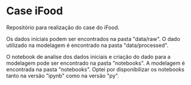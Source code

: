 # Case iFood

Repositório para realização do case do iFood.

Os dados iniciais podem ser encontrados na pasta "data/raw".
O dado utilizado na modelagem é encontrado na pasta "data/processed".

O notebook de analise dos dados iniciais e criação do dado para a modelagem pode ser encontrado na pasta "notebooks". 
A modelagem é encontrada na pasta "notebooks". 
Optei por disponibilizar os notebooks tanto na versão "ipynb" como na versão "py". 
